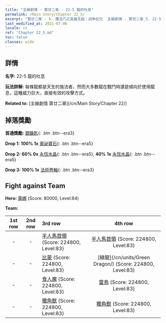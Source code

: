 ```yaml
---
title: "主線劇情 - 第廿二章 - 22-5 龍的吐息"
permalink: /Main Story/Chapter 22_5/
excerpt: "第廿二章 - 5. 魔法门之英雄无敌：战争纪元  主線劇情 - 第廿二章_5. 22-5 龍的吐息"
last_modified_at: 2021-07-06
locale: cn
ref: "Chapter 22_5.md"
toc: false
classes: wide
---
```


## 詳情

 **名字:** 22-5 龍的吐息

 **玩法詳解:** 每條龍都是天生的施法者，然而大多數龍在戰鬥時還是傾向於使用龍息，這種威力巨大，直接有效的攻擊方式。

 **Related to:** [主線劇情 第廿二章](/cn/Main Story/Chapter 22/)

## 掉落獎勵

 **首通獎勵:** [銀鑰匙](/cn/Items/con_693/){: .btn .btn--era3}

 **Drop 1:** **100% 1x** [奧祕寶石](/cn/Items/mat_79/){: .btn .btn--era5}

 **Drop 2:** **60% 0x** [永恆水晶](/cn/Items/mat_73/){: .btn .btn--era5}, **40% 1x** [永恆水晶](/cn/Items/mat_73/){: .btn .btn--era5}

 **Drop 3:** **100% 1x** [法術卷軸](/cn/Items/con_694/){: .btn .btn--era3}


## Fight against Team
 **Hero:** [露娜](/cn/heroes/Luna/) (Score: 80000, Level:84)

 **Team:**


  | 1st row | 2nd row | 3rd row | 4th row |
  |:----:|:----:|:----|:----:|
  | - | - | [半人馬首領](/cn/units/Centaur/) (Score: 224800, Level:83)  | [半人馬首領](/cn/units/Centaur/) (Score: 224800, Level:83)  |
  | - | - | [比蒙](/cn/units/Behemoth/) (Score: 224800, Level:83)  | [綠龍](/cn/units/Green Dragon/) (Score: 224800, Level:83)  |
  | - | - | [食人魔](/cn/units/Ogre/) (Score: 224800, Level:83)  | [雷鳥](/cn/units/Roc/) (Score: 224800, Level:83)  |
  | - | - | [獨角獸](/cn/units/Unicorn/) (Score: 224800, Level:83)  | [獨角獸](/cn/units/Unicorn/) (Score: 224800, Level:83)  |


